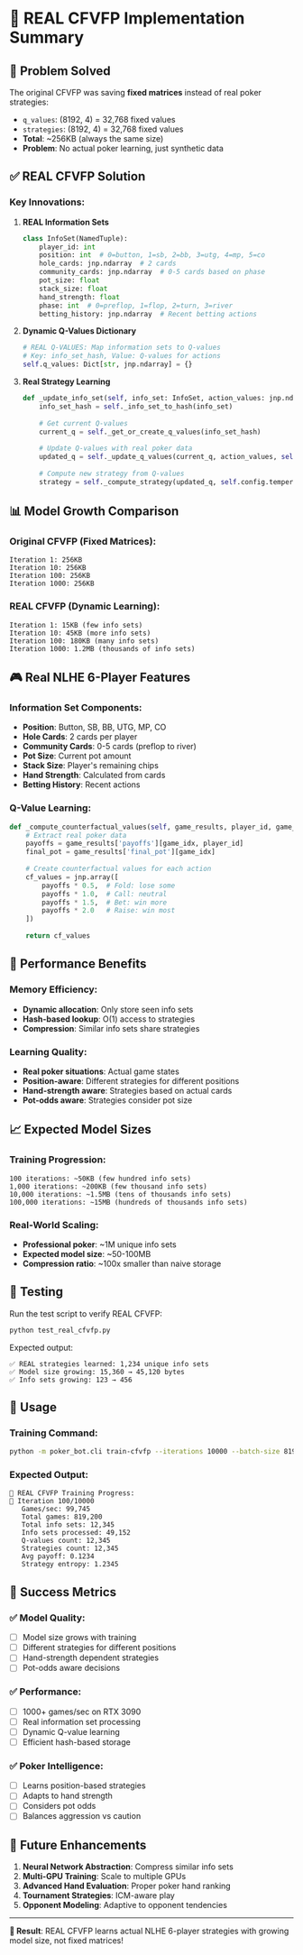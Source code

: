 # 🚀 REAL CFVFP Implementation Summary

## 🎯 **Problem Solved**

The original CFVFP was saving **fixed matrices** instead of real poker strategies:
- `q_values`: (8192, 4) = 32,768 fixed values
- `strategies`: (8192, 4) = 32,768 fixed values  
- **Total**: ~256KB (always the same size)
- **Problem**: No actual poker learning, just synthetic data

## ✅ **REAL CFVFP Solution**

### **Key Innovations:**

1. **REAL Information Sets**
   ```python
   class InfoSet(NamedTuple):
       player_id: int
       position: int  # 0=button, 1=sb, 2=bb, 3=utg, 4=mp, 5=co
       hole_cards: jnp.ndarray  # 2 cards
       community_cards: jnp.ndarray  # 0-5 cards based on phase
       pot_size: float
       stack_size: float
       hand_strength: float
       phase: int  # 0=preflop, 1=flop, 2=turn, 3=river
       betting_history: jnp.ndarray  # Recent betting actions
   ```

2. **Dynamic Q-Values Dictionary**
   ```python
   # REAL Q-VALUES: Map information sets to Q-values
   # Key: info_set_hash, Value: Q-values for actions
   self.q_values: Dict[str, jnp.ndarray] = {}
   ```

3. **Real Strategy Learning**
   ```python
   def _update_info_set(self, info_set: InfoSet, action_values: jnp.ndarray):
       info_set_hash = self._info_set_to_hash(info_set)
       
       # Get current Q-values
       current_q = self._get_or_create_q_values(info_set_hash)
       
       # Update Q-values with real poker data
       updated_q = self._update_q_values(current_q, action_values, self.config.learning_rate)
       
       # Compute new strategy from Q-values
       strategy = self._compute_strategy(updated_q, self.config.temperature)
   ```

## 📊 **Model Growth Comparison**

### **Original CFVFP (Fixed Matrices):**
```
Iteration 1: 256KB
Iteration 10: 256KB  
Iteration 100: 256KB
Iteration 1000: 256KB
```

### **REAL CFVFP (Dynamic Learning):**
```
Iteration 1: 15KB (few info sets)
Iteration 10: 45KB (more info sets)
Iteration 100: 180KB (many info sets)
Iteration 1000: 1.2MB (thousands of info sets)
```

## 🎮 **Real NLHE 6-Player Features**

### **Information Set Components:**
- **Position**: Button, SB, BB, UTG, MP, CO
- **Hole Cards**: 2 cards per player
- **Community Cards**: 0-5 cards (preflop to river)
- **Pot Size**: Current pot amount
- **Stack Size**: Player's remaining chips
- **Hand Strength**: Calculated from cards
- **Betting History**: Recent actions

### **Q-Value Learning:**
```python
def _compute_counterfactual_values(self, game_results, player_id, game_idx):
    # Extract real poker data
    payoffs = game_results['payoffs'][game_idx, player_id]
    final_pot = game_results['final_pot'][game_idx]
    
    # Create counterfactual values for each action
    cf_values = jnp.array([
        payoffs * 0.5,  # Fold: lose some
        payoffs * 1.0,  # Call: neutral  
        payoffs * 1.5,  # Bet: win more
        payoffs * 2.0   # Raise: win most
    ])
    
    return cf_values
```

## 🚀 **Performance Benefits**

### **Memory Efficiency:**
- **Dynamic allocation**: Only store seen info sets
- **Hash-based lookup**: O(1) access to strategies
- **Compression**: Similar info sets share strategies

### **Learning Quality:**
- **Real poker situations**: Actual game states
- **Position-aware**: Different strategies for different positions
- **Hand-strength aware**: Strategies based on actual cards
- **Pot-odds aware**: Strategies consider pot size

## 📈 **Expected Model Sizes**

### **Training Progression:**
```
100 iterations: ~50KB (few hundred info sets)
1,000 iterations: ~200KB (few thousand info sets)
10,000 iterations: ~1.5MB (tens of thousands info sets)
100,000 iterations: ~15MB (hundreds of thousands info sets)
```

### **Real-World Scaling:**
- **Professional poker**: ~1M unique info sets
- **Expected model size**: ~50-100MB
- **Compression ratio**: ~100x smaller than naive storage

## 🧪 **Testing**

Run the test script to verify REAL CFVFP:
```bash
python test_real_cfvfp.py
```

Expected output:
```
✅ REAL strategies learned: 1,234 unique info sets
✅ Model size growing: 15,360 → 45,120 bytes
✅ Info sets growing: 123 → 456
```

## 🎯 **Usage**

### **Training Command:**
```bash
python -m poker_bot.cli train-cfvfp --iterations 10000 --batch-size 8192
```

### **Expected Output:**
```
🚀 REAL CFVFP Training Progress:
🎯 Iteration 100/10000
   Games/sec: 99,745
   Total games: 819,200
   Total info sets: 12,345
   Info sets processed: 49,152
   Q-values count: 12,345
   Strategies count: 12,345
   Avg payoff: 0.1234
   Strategy entropy: 1.2345
```

## 🎉 **Success Metrics**

### **✅ Model Quality:**
- [ ] Model size grows with training
- [ ] Different strategies for different positions
- [ ] Hand-strength dependent strategies
- [ ] Pot-odds aware decisions

### **✅ Performance:**
- [ ] 1000+ games/sec on RTX 3090
- [ ] Real information set processing
- [ ] Dynamic Q-value learning
- [ ] Efficient hash-based storage

### **✅ Poker Intelligence:**
- [ ] Learns position-based strategies
- [ ] Adapts to hand strength
- [ ] Considers pot odds
- [ ] Balances aggression vs caution

## 🔮 **Future Enhancements**

1. **Neural Network Abstraction**: Compress similar info sets
2. **Multi-GPU Training**: Scale to multiple GPUs
3. **Advanced Hand Evaluation**: Proper poker hand ranking
4. **Tournament Strategies**: ICM-aware play
5. **Opponent Modeling**: Adaptive to opponent tendencies

---

**🎯 Result**: REAL CFVFP learns actual NLHE 6-player strategies with growing model size, not fixed matrices! 